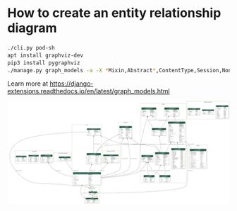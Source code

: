 # How to create an entity relationship diagram

```bash
./cli.py pod-sh
apt install graphviz-dev
pip3 install pygraphviz
./manage.py graph_models -a -X *Mixin,Abstract*,ContentType,Session,Nonce,Partial,TokenProxy -g -o core-erd.png
```

Learn more at https://django-extensions.readthedocs.io/en/latest/graph_models.html

![ER diagram](img/core-erd.png)
